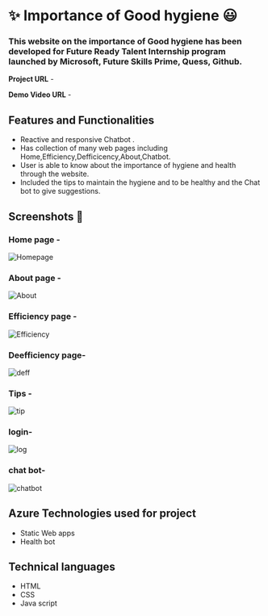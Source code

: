 #  ✨ Importance of Good hygiene 😃


### This website on the importance of Good hygiene has been developed for Future Ready Talent Internship program launched by Microsoft, Future Skills Prime, Quess, Github.


**Project URL** - 

**Demo Video URL** - 

## Features and Functionalities 

- Reactive and responsive Chatbot .
- Has collection of many web pages including Home,Efficiency,Defficicency,About,Chatbot.
- User is able to know about the importance of hygiene and health through the website.
- Included the  tips to  maintain the hygiene and to be healthy and the Chat bot to give suggestions. 
## Screenshots 📸
###  Home page -  
![Homepage](https://github.com/Anantha1357/project2003/assets/124561046/5dff23b0-ca88-4093-bacb-a2d551c74b56)


###  About page -
![About](https://github.com/Anantha1357/project2003/assets/124561046/2a703436-3cc2-4981-b457-143c2cf40f1e)

###  Efficiency page -
![Efficiency](https://github.com/Anantha1357/project2003/assets/124561046/983a1a54-1ddd-47ec-b6fc-895713c09914)

###  Deefficiency page-
![deff](https://github.com/Anantha1357/project2003/assets/124561046/9b17c90c-6e04-4a06-b3f9-100e686ce565)
 

###  Tips  -
![tip](https://github.com/Anantha1357/project2003/assets/124561046/7719d286-ab2a-457b-8c76-53394df29ff3)


### login-
![log](https://github.com/Anantha1357/project2003/assets/124561046/05ee88f1-234c-43bf-a37a-8c435f136d91)


### chat bot-
![chatbot](https://github.com/Anantha1357/project2003/assets/124561046/c69fa16f-05fa-4320-af08-9a1a36977138)



## Azure Technologies used for project
- Static Web apps
- Health bot
## Technical languages 
 - HTML
 - CSS
 - Java script
